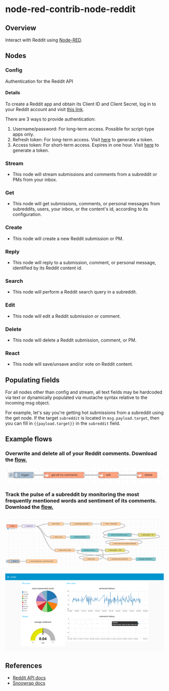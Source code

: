 # node-red-contrib-node-reddit

## Overview
Interact with Reddit using [Node-RED](https://nodered.org).

## Nodes
### Config 
Authentication for the Reddit API
#### Details
To create a Reddit app and obtain its Client ID and Client Secret, log in to your Reddit account and visit [this link](https://ssl.reddit.com/prefs/apps/).

There are 3 ways to provide authentication:
  
1. Username/password: For long-term access. Possible for script-type apps only.
2. Refresh token: For long-term access. Visit [here](https://not-an-aardvark.github.io/reddit-oauth-helper/) to generate a token.
3. Access token: For short-term access. Expires in one hour. Visit [here](https://not-an-aardvark.github.io/reddit-oauth-helper/) to generate a token.

### Stream

* This node will stream submissions and comments from a subreddit or PMs from your inbox.

### Get

* This node will get submissions, comments, or personal messages from subreddits, users, your inbox, or the content's id, according to its configuration.

### Create

* This node will create a new Reddit submission or PM.

### Reply

* This node will reply to a submission, comment, or personal message, identified by its Reddit content id.

### Search

* This node will perform a Reddit search query in a subreddit.

### Edit

* This node will edit a Reddit submission or comment.

### Delete

* This node will delete a Reddit submission, comment, or PM.

### React

* This node will save/unsave and/or vote on Reddit content. 

## Populating fields

For all nodes other than config and stream, all text fields may be hardcoded via text or dynamically populated via mustache syntax relative to the incoming msg object.

For example, let's say you're getting hot submissions from a subreddit using the get node. If the target <code>subreddit</code> is located in <code>msg.payload.target</code>, then you can fill in <code>{{payload.target}}</code> in the <code>subreddit</code> field.

## Example flows 
### Overwrite and delete all of your Reddit comments. Download the [flow.](/flows/overwrite-comments.json)
![Overwrite and delete comments](/screenshots/Node-Reddit-overwrite-comments.png?raw=true "Overwrite")

### Track the pulse of a subreddit by monitoring the most frequently mentioned words and sentiment of its comments. Download the [flow.](/flows/nba.json)
![Nba](/screenshots/Node-Reddit-nba-flow2.png?raw=true "Nba")
---
![Nba](/screenshots/Node-Reddit-nba-dashboard2.png?raw=true "Nba")

## References
* [Reddit API docs](https://www.reddit.com/dev/api/)
* [Snoowrap docs](https://not-an-aardvark.github.io/snoowrap/) 
